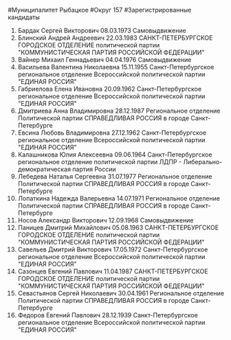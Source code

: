#Муниципалитет
Рыбацкое
#Округ
157
#Зарегистрированные кандидаты
1. Бардак Сергей Викторович 08.03.1973
Самовыдвижение
2. Блинский Андрей Андреевич 22.03.1983
САНКТ-ПЕТЕРБУРГСКОЕ ГОРОДСКОЕ ОТДЕЛЕНИЕ политической партии "КОММУНИСТИЧЕСКАЯ ПАРТИЯ РОССИЙСКОЙ ФЕДЕРАЦИИ"
3. Вайнер Михаил Геннадьевич 04.04.1976
Самовыдвижение
4. Васильева Валентина Николаевна 15.11.1955
Санкт-Петербургское региональное отделение Всероссийской политической партии "ЕДИНАЯ РОССИЯ"
5. Габриелова Елена Ивановна 20.09.1962
Санкт-Петербургское региональное отделение Всероссийской политической партии "ЕДИНАЯ РОССИЯ"
6. Дмитриева Анна Владимировна 28.12.1987
Региональное отделение Политической партии СПРАВЕДЛИВАЯ РОССИЯ в городе Санкт-Петербурге
7. Евсина Любовь Владимировна 27.12.1962
Санкт-Петербургское региональное отделение Всероссийской политической партии "ЕДИНАЯ РОССИЯ"
8. Калашникова Юлия Алексеевна 09.06.1964
Санкт-Петербургское региональное отделение политической партии ЛДПР - Либерально-демократическая партия России
9. Лебедева Наталья Сергеевна 31.07.1977
Региональное отделение Политической партии СПРАВЕДЛИВАЯ РОССИЯ в городе Санкт-Петербурге
10. Лопаткина Надежда Валерьевна 14.07.1971
Региональное отделение Политической партии СПРАВЕДЛИВАЯ РОССИЯ в городе Санкт-Петербурге
11. Носов Александр Викторович 12.09.1968
Самовыдвижение
12. Паницев Дмитрий Михайлович 05.08.1963
САНКТ-ПЕТЕРБУРГСКОЕ ГОРОДСКОЕ ОТДЕЛЕНИЕ политической партии "КОММУНИСТИЧЕСКАЯ ПАРТИЯ РОССИЙСКОЙ ФЕДЕРАЦИИ"
13. Савельев Дмитрий Викторович 17.05.1972
Санкт-Петербургское региональное отделение Всероссийской политической партии "ЕДИНАЯ РОССИЯ"
14. Сазонцев Евгений Павлович 11.04.1987
САНКТ-ПЕТЕРБУРГСКОЕ ГОРОДСКОЕ ОТДЕЛЕНИЕ политической партии "КОММУНИСТИЧЕСКАЯ ПАРТИЯ РОССИЙСКОЙ ФЕДЕРАЦИИ"
15. Севастьянов Сергей Николаевич 30.04.1961
Региональное отделение Политической партии СПРАВЕДЛИВАЯ РОССИЯ в городе Санкт-Петербурге
16. Федоров Евгений Павлович 28.12.1939
Санкт-Петербургское региональное отделение Всероссийской политической партии "ЕДИНАЯ РОССИЯ"
